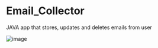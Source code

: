 # Email_Collector

JAVA app that stores, updates and deletes emails from user

![image](https://user-images.githubusercontent.com/3512401/206926640-13c55db6-430a-4bbf-8c75-849e50fefaa9.png)
